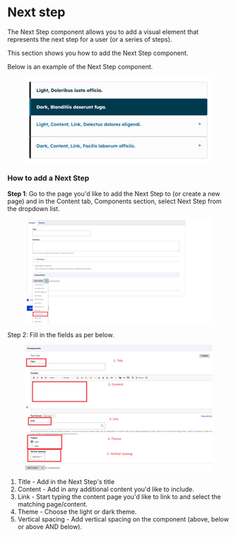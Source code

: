# Next step

The Next Step component allows you to add a visual element that represents the next step for a user (or a series of steps).

This section shows you how to add the Next Step component.

Below is an example of the Next Step component.

<figure><img src="../../.gitbook/assets/image (28).png" alt=""><figcaption></figcaption></figure>

### How to add a Next Step

**Step 1**: Go to the page you'd like to add the Next Step to (or create a new page) and in the Content tab, Components section, select Next Step from the dropdown list.

<figure><img src="../../.gitbook/assets/image (126).png" alt=""><figcaption></figcaption></figure>

Step 2: Fill in the fields as per below.

<figure><img src="../../.gitbook/assets/image (97).png" alt=""><figcaption></figcaption></figure>

1. Title - Add in the Next Step's title
2. Content - Add in any additional content you'd like to include.
3. Link - Start typing the content page you'd like to link to and select the matching page/content.
4. Theme - Choose the light or dark theme.
5. Vertical spacing - Add vertical spacing on the component (above, below or above AND below).
